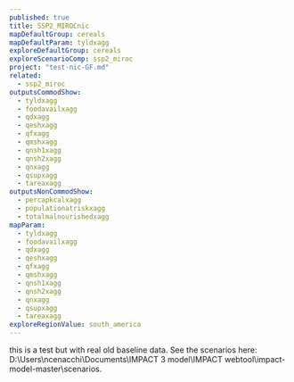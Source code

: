 ```yaml
---
published: true
title: SSP2_MIROCnic
mapDefaultGroup: cereals
mapDefaultParam: tyldxagg
exploreDefaultGroup: cereals
exploreScenarioComp: ssp2_miroc
project: "test-nic-GF.md"
related: 
  - ssp2_miroc
outputsCommodShow: 
  - tyldxagg
  - foodavailxagg
  - qdxagg
  - qeshxagg
  - qfxagg
  - qmshxagg
  - qnsh1xagg
  - qnsh2xagg
  - qnxagg
  - qsupxagg
  - tareaxagg
outputsNonCommodShow: 
  - percapkcalxagg
  - populationatriskxagg
  - totalmalnourishedxagg
mapParam: 
  - tyldxagg
  - foodavailxagg
  - qdxagg
  - qeshxagg
  - qfxagg
  - qmshxagg
  - qnsh1xagg
  - qnsh2xagg
  - qnxagg
  - qsupxagg
  - tareaxagg
exploreRegionValue: south_america
---
```



this is a test but with real old baseline data. See the scenarios here: D:\Users\ncenacchi\Documents\IMPACT 3 model\IMPACT webtool\impact-model-master\scenarios.
